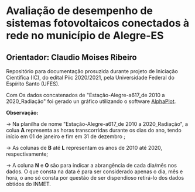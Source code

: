 # Avaliação de desempenho de sistemas fotovoltaicos conectados à rede no município de Alegre-ES
## Orientador: Claudio Moises Ribeiro

Repositório para documentação prosuzida durante projeto de Iniciação Científica (IC), do edital Piic 2020/2021, pela Universidade Federal do Espírito Santo (UFES).

Com Os dados concatenados de "Estação-Alegre-a617_de 2010 a 2020_Radiação" foi gerado un gráfico utilizando o software [AlphaPlot](https://alphaplot.sourceforge.io/).

**Observação:**

-> Na planilha de nome "Estação-Alegre-a617_de 2010 a 2020_Radiação", a colua **A** representa as horas transcorridas durante os dias do ano, tendo início em 01 de janeiro e fim em 31 de dezembro ; 

-> As colunas de **B** até **L** representam os anos de 2010 até 2020, respectivamente;

-> A coluna **N** e **O** são para indicar a abrangência de cada dia/mês nos dados. O que consta na data é para ser considerado apenas o dia, mês e hora, o ano só consta por questão de ser dispendioso retirá-lo dos dados obtidos do INMET.
